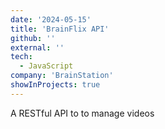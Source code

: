 ```yaml
---
date: '2024-05-15'
title: 'BrainFlix API'
github: ''
external: ''
tech:
  - JavaScript
company: 'BrainStation'
showInProjects: true
---
```


A RESTful API to to manage videos
